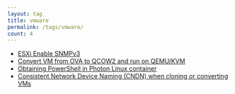 ```yaml
---
layout: tag
title: vmware
permalink: /tags/vmware/
count: 4
---
```


- [ESXi Enable SNMPv3](https://networkingdream.com/server/esxi-enable-snmpv3/)
- [Convert VM from OVA to QCOW2 and run on QEMU/KVM](https://blog.mcfisch.com/virtualization/Convert-VM-from-OVA-to-QCOW2-and-run-on-QEMU-KVM/)
- [Obtaining PowerShell in Photon Linux container](https://kiazhi.github.io/blog/powershell/Obtaining-PowerShell-in-Photon-Linux-container/)
- [Consistent Network Device Naming (CNDN) when cloning or converting VMs](https://www.piotrkowalski.info/blog/devops/consistent-network-interface-names/)
